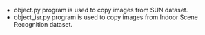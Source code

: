 * object.py program is used to copy images from SUN dataset.
* object_isr.py program is used to copy images from Indoor Scene Recognition dataset.
